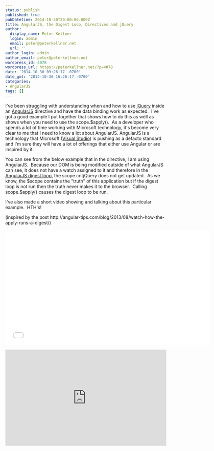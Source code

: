 ```yaml
---
status: publish
published: true
pubDatetime: 2014-10-30T20:00:00.000Z
title: AngularJS, the Digest Loop, Directives and jQuery
author:
  display_name: Peter Kellner
  login: admin
  email: peter@peterkellner.net
  url: ''
author_login: admin
author_email: peter@peterkellner.net
wordpress_id: 4078
wordpress_url: https://peterkellner.net/?p=4078
date: '2014-10-30 09:26:17 -0700'
date_gmt: '2014-10-30 16:26:17 -0700'
categories:
- AngularJS
tags: []
---
```

<p>I've been struggling with understanding when and how to use <a href="http://jquery.com/">jQuery</a> inside an <a href="https://angularjs.org/">AngularJS</a> directive and have the data binding work as expected.  I've got a good example I put together that shows how to do this as well as shows when you need to use the scope.$apply().  As a developer who spends a lot of time working with Microsoft technology, it's become very clear to me that I need to know a lot about AngularJS. AngularJS is a technology that Microsoft (<a href="http://www.visualstudio.com/">Visual Studio</a>) is pushing as a defacto standard and I'm sure they will have a lot of offerings that either use Angular or are inspired by it.</p>
<p>You can see from the below example that in the directive, I am using AngularJS.  Because our DOM is being modified outside of what AngularJS can see, it does not have a watch assigned to it and therefore in the <a href="https://docs.angularjs.org/api/ng/type/$rootScope.Scope">AngularJS digest loop</a>, the scope.cntjQuery does not get updated.  As we know, the $scope contains the "truth" of this application but if the digest loop is not run then the truth never makes it to the browser.  Calling scope.$apply() causes the digest loop to be run.</p>
<p>I've also made a short video showing and talking about this particular example.  HTH's!</p>
<p>(inspired by the post http://angular-tips.com/blog/2013/08/watch-how-the-apply-runs-a-digest/)</p>
<p><iframe src="//www.youtube.com/embed/2lNJcn-D4iI?feature=player_detailpage" width="640" height="360" frameborder="0" allowfullscreen="allowfullscreen"></iframe></p>
<p><iframe src="http://jsfiddle.net/pkellner99/5vnfzdof/3/embedded/" width="100%" height="300" frameborder="0" allowfullscreen="allowfullscreen"></iframe></p>
